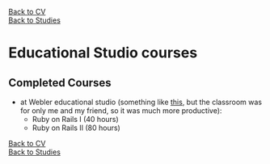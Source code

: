 [Back to CV](../../index.md#education)
<br>
[Back to Studies](../index.md)

# Educational Studio courses

## Completed Courses
- at Webler educational studio (something like [this](https://webler.hu/ruby-on-rails-tanfolyam), but the classroom was for only me and my friend, so it was much more productive):
    - Ruby on Rails I (40 hours)
    - Ruby on Rails II (80 hours)

[Back to CV](../../index.md#education)
<br>
[Back to Studies](../index.md)
